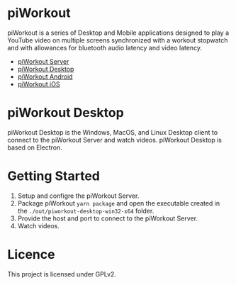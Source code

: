 # piWorkout

piWorkout is a series of Desktop and Mobile applications designed to play a YouTube video on multiple screens synchronized with a workout stopwatch and with allowances for bluetooth audio latency and video latency.

- [piWorkout Server](https://github.com/bcartfall/piworkout-server)
- [piWorkout Desktop](https://github.com/bcartfall/piworkout-desktop)
- [piWorkout Android](https://github.com/bcartfall/piworkout-android)
- [piWorkout iOS](https://github.com/bcartfall/piworkout-ios)

# piWorkout Desktop 

piWorkout Desktop is the Windows, MacOS, and Linux Desktop client to connect to the piWorkout Server and watch videos. piWorkout Desktop is based on Electron.

# Getting Started

1. Setup and configre the piWorkout Server.
2. Package piWorkout `yarn package` and open the executable created in the `./out/piworkout-desktop-win32-x64` folder.
3. Provide the host and port to connect to the piWorkout Server.
4. Watch videos. 

# Licence

This project is licensed under GPLv2.
